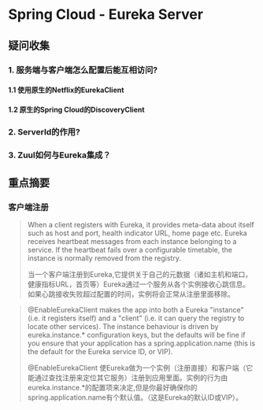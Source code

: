 # Spring Cloud - Eureka Server

## 疑问收集

### 1. 服务端与客户端怎么配置后能互相访问?

#### 1.1 使用原生的Netflix的EurekaClient

#### 1.2 原生的Spring Cloud的DiscoveryClient

### 2. ServerId的作用?

### 3. Zuul如何与Eureka集成？

## 重点摘要

### 客户端注册

> When a client registers with Eureka, it provides meta-data about itself such as host and port, health indicator URL, home page etc. Eureka receives heartbeat messages from each instance belonging to a service. If the heartbeat fails over a configurable timetable, the instance is normally removed from the registry.
>
> 当一个客户端注册到Eureka,它提供关于自己的元数据（诸如主机和端口，健康指标URL，首页等）Eureka通过一个服务从各个实例接收心跳信息。如果心跳接收失败超过配置的时间，实例将会正常从注册里面移除。


> @EnableEurekaClient makes the app into both a Eureka "instance" (i.e. it registers itself) and a "client" (i.e. it can query the registry to locate other services). The instance behaviour is driven by eureka.instance.* configuration keys, but the defaults will be fine if you ensure that your application has a spring.application.name (this is the default for the Eureka service ID, or VIP).
> 
> @EnableEurekaClient 使Eureka做为一个实例（注册直接）和客户端（它能通过查找注册来定位其它服务）注册到应用里面。实例的行为由eureka.instance.*的配置项来决定,但是你最好确保你的spring.application.name有个默认值。（这是Eureka的默认ID或VIP）。

